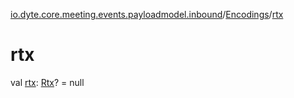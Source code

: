 [io.dyte.core.meeting.events.payloadmodel.inbound](../index.md)/[Encodings](index.md)/[rtx](rtx.md)

# rtx


val [rtx](rtx.md): [Rtx](../-rtx/index.md)? = null
